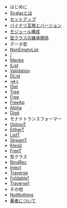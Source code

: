 - はじめに
 - [Scalazとは](generated_src/overview.md)
 - [セットアップ](generated_src/setup.md)
 - [バイナリ互換とバージョン](generated_src/binary_compatibility.md)
 - [モジュール構成](generated_src/modules.md)
 - [型クラスの継承関係](generated_src/diagram.md)
- データ型
 - [NonEmptyList](generated_src/nel.md)
 - [\/](generated_src/disjunction.md)
 - [Maybe](generated_src/maybe.md)
 - [IList](generated_src/iList.md)
 - [Validation](generated_src/validation.md)
 - [DList](generated_src/dlist.md)
 - [==>>](generated_src/imap.md)
 - [ISet](generated_src/iset.md)
 - [Tree](generated_src/tree.md)
 - [Free](generated_src/free.md)
 - [FreeAp](generated_src/freeAp.md)
 - [Alpha](generated_src/alpha.md)
 - [Digit](generated_src/digit.md)
- モナドトランスフォーマー
 - [OptionT](generated_src/optionT.md)
 - [EitherT](generated_src/eitherT.md)
 - [ListT](generated_src/listT.md)
 - [StreamT](generated_src/streamT.md)
 - [Kleisli](generated_src/kleisli.md)
 - [FreeT](generated_src/freeT.md)
- 型クラス
 - [BindRec](generated_src/bindRec.md)
 - [Inject](generated_src/inject.md)
 - [Traverse](generated_src/traverse.md)
 - [Foldable1](generated_src/foldable1.md)
 - [Traverse1](generated_src/traverse1.md)
- その他
 - [NotNothing](generated_src/notNothing.md)
- [著者について](generated_src/about_author.md)
